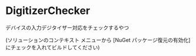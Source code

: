 DigitizerChecker
================

デバイスの入力デジタイザー対応をチェックするやつ

(ソリューションのコンテキスト メニューから [NuGet パッケージ復元の有効化] にチェックを入れてビルドしてください)
